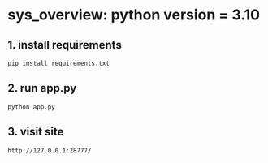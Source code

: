 # sys_overview: python version = 3.10
## 1. install requirements
 ``` pip install requirements.txt ```
## 2. run app.py
```python app.py```
## 3. visit site
```http://127.0.0.1:28777/```
